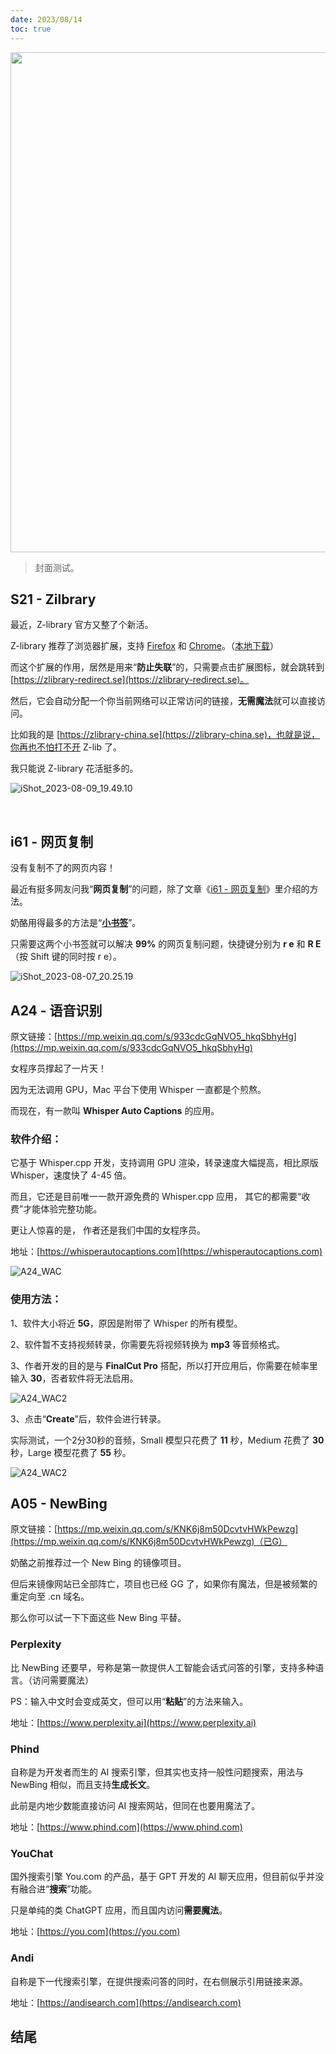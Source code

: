 ```yaml
---
date: 2023/08/14
toc: true
---
```








<img src="https://t-qiniu.linkroutes.com/uPic/social-media-1989152_1280_l4pZ7F.jpg" width="800" />

> 封面测试。





## S21 - Zilbrary



最近，Z-library 官方又整了个新活。



Z-library 推荐了浏览器扩展，支持 [Firefox](https://addons.mozilla.org/zh-CN/firefox/addon/z-library/) 和 [Chrome](https://chrome.google.com/webstore/detail/z-library-finder/eebjmekegoofamhbnjoboeifabhbbddn/related)。（[本地下载](https://www.crxsoso.com/webstore/detail/eebjmekegoofamhbnjoboeifabhbbddn)）



而这个扩展的作用，居然是用来“**防止失联**”的，只需要点击扩展图标，就会跳转到 [https://zlibrary-redirect.se](https://zlibrary-redirect.se)。



然后，它会自动分配一个你当前网络可以正常访问的链接，**无需魔法**就可以直接访问。



比如我的是 [https://zlibrary-china.se](https://zlibrary-china.se)，也就是说，你再也不怕打不开 Z-lib 了。



我只能说 Z-library 花活挺多的。



![iShot_2023-08-09_19.49.10](https://image.baidu.com/search/down?url=https://tvax1.sinaimg.cn/large/7a6a15d5gy1hgqqgyla1jj228c1ec1au.jpg)







<br/>

## i61 - 网页复制



没有复制不了的网页内容！



最近有挺多网友问我“**网页复制**”的问题，除了文章《[i61 - 网页复制](https://mp.weixin.qq.com/s/pw6fQoZaCMWhz_5A5_hp1g)》里介绍的方法。



奶酪用得最多的方法是“[**小书签**](https://www.runningcheese.com/i07)”。



只需要这两个小书签就可以解决 **99%** 的网页复制问题，快捷键分别为 **r e** 和 **R E**（按 Shift 键的同时按 r e）。



![iShot_2023-08-07_20.25.19](https://image.baidu.com/search/down?url=https://tvax1.sinaimg.cn/large/7a6a15d5gy1hgqqgz18buj21hw0z4n9t.jpg)









## A24 - 语音识别



原文链接：[https://mp.weixin.qq.com/s/933cdcGqNVO5_hkqSbhyHg](https://mp.weixin.qq.com/s/933cdcGqNVO5_hkqSbhyHg)





女程序员撑起了一片天！



因为无法调用 GPU，Mac 平台下使用 Whisper 一直都是个煎熬。 



而现在，有一款叫 **Whisper Auto Captions** 的应用。





### 软件介绍：



它基于 Whisper.cpp 开发，支持调用 GPU 渲染，转录速度大幅提高，相比原版 Whisper，速度快了 4-45 倍。 



而且，它还是目前唯一一款开源免费的 Whisper.cpp 应用， 其它的都需要“收费”才能体验完整功能。



更让人惊喜的是， 作者还是我们中国的女程序员。



地址：[https://whisperautocaptions.com](https://whisperautocaptions.com)



![A24_WAC](https://image.baidu.com/search/down?url=https://tvax1.sinaimg.cn/large/7a6a15d5gy1hgnblecjf1j228c1ecws5.jpg)





### 使用方法：



1、软件大小将近 **5G**，原因是附带了 Whisper 的所有模型。



2、软件暂不支持视频转录，你需要先将视频转换为 **mp3** 等音频格式。



3、作者开发的目的是与 **FinalCut Pro** 搭配，所以打开应用后，你需要在帧率里输入 **30**，否者软件将无法启用。



![A24_WAC2](https://image.baidu.com/search/down?url=https://tvax1.sinaimg.cn/large/7a6a15d5gy1hgnbles65tj21i00zmn3d.jpg)



3、点击“**Create**”后，软件会进行转录。



实际测试，一个2分30秒的音频，Small 模型只花费了 **11** 秒，Medium 花费了 **30** 秒，Large 模型花费了 **55** 秒。



![A24_WAC2](https://image.baidu.com/search/down?url=https://tvax1.sinaimg.cn/large/7a6a15d5gy1hgnblfa027j21i010chdh.jpg)









## A05 - NewBing



原文链接：[https://mp.weixin.qq.com/s/KNK6j8m50DcvtvHWkPewzg](https://mp.weixin.qq.com/s/KNK6j8m50DcvtvHWkPewzg)（已G）



奶酪之前推荐过一个 New Bing 的镜像项目。



但后来镜像网站已全部阵亡，项目也已经 GG 了，如果你有魔法，但是被频繁的重定向至 .cn 域名。



那么你可以试一下下面这些 New Bing 平替。





### Perplexity



比 NewBing 还要早，号称是第一款提供人工智能会话式问答的引擎，支持多种语言。（访问需要魔法）

PS：输入中文时会变成英文，但可以用“**粘贴**”的方法来输入。

地址：[https://www.perplexity.ai](https://www.perplexity.ai)



### Phind



自称是为开发者而生的 AI 搜索引擎，但其实也支持一般性问题搜索，用法与 NewBing 相似，而且支持**生成长文**。

此前是内地少数能直接访问 AI 搜索网站，但同在也要用魔法了。

地址：[https://www.phind.com](https://www.phind.com)



### YouChat



国外搜索引擎 You.com 的产品，基于 GPT 开发的 AI 聊天应用，但目前似乎并没有融合进“**搜索**”功能。

只是单纯的类 ChatGPT 应用，而且国内访问**需要魔法**。

地址：[https://you.com](https://you.com)



### Andi



自称是下一代搜索引擎，在提供搜索问答的同时，在右侧展示引用链接来源。

地址：[https://andisearch.com](https://andisearch.com)











## 结尾







